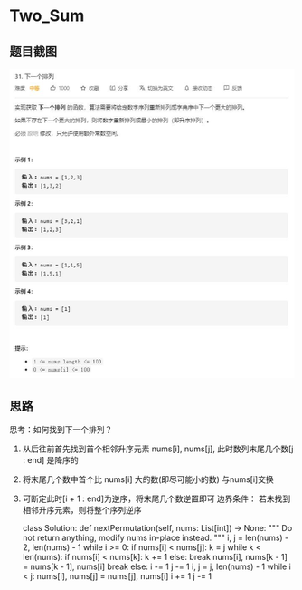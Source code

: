 # Two_Sum

## 题目截图
 ![](next_permutation.jpg)

## 思路 

思考：如何找到下一个排列？

1. 从后往前首先找到首个相邻升序元素 nums[i], nums[j], 此时数列末尾几个数[j : end] 是降序的
2. 将末尾几个数中首个比 nums[i] 大的数(即尽可能小的数) 与nums[i]交换
3. 可断定此时[i + 1 : end]为逆序，将末尾几个数逆置即可
边界条件： 若未找到相邻升序元素，则将整个序列逆序





    class Solution:
    def nextPermutation(self, nums: List[int]) -> None:
        """
        Do not return anything, modify nums in-place instead.
        """
        i, j = len(nums) - 2, len(nums) - 1
        while i >= 0:
            if nums[i] < nums[j]:
                k = j
                while k < len(nums):
                    if nums[i] < nums[k]:
                        k += 1
                    else:
                        break
                nums[i], nums[k - 1] = nums[k - 1], nums[i]
                break
            else:
                i -= 1
                j -= 1
        i, j = j, len(nums) - 1
        while i < j:
            nums[i], nums[j] = nums[j], nums[i]
            i += 1
            j -= 1
        
